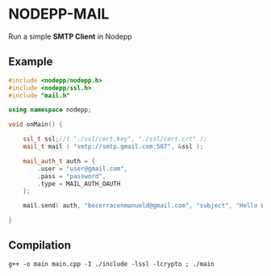 # NODEPP-MAIL
Run a simple **SMTP Client** in Nodepp

## Example
```cpp
#include <nodepp/nodepp.h>
#include <nodepp/ssl.h>
#include "mail.h"

using namespace nodepp;

void onMain() {

    ssl_t ssl;//( "./ssl/cert.key", "./ssl/cert.crt" );
    mail_t mail ( "smtp://smtp.gmail.com:587", &ssl );

    mail_auth_t auth = {
        .user = "user@gmail.com",
        .pass = "password",
        .type = MAIL_AUTH_OAUTH
    };

    mail.send( auth, "becerracenmanueld@gmail.com", "subject", "Hello World!" );

}
```

## Compilation
`g++ -o main main.cpp -I ./include -lssl -lcrypto ; ./main`